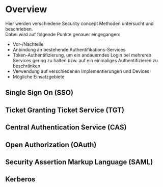# Overview
Hier werden verschiedene Security concept Methoden untersucht und beschrieben.  
Dabei wird auf folgende Punkte genauer eingegangen:

- Vor-/Nachteile
- Anbindung an bestehende Authentifikations-Services
- Token-Authentifizierung, um ein andauerndes Login bei mehreren Services gering zu halten bzw. auf ein einmaliges Authentifizieren zu beschränken
- Verwendung auf verschiedenen Implementierungen und Devices
- Mögliche Einsatzgebiete

## Single Sign On (SSO)

## Ticket Granting Ticket Service (TGT)

## Central Authentication Service (CAS)

## Open Authorization (OAuth)

## Security Assertion Markup Language (SAML)

## Kerberos
